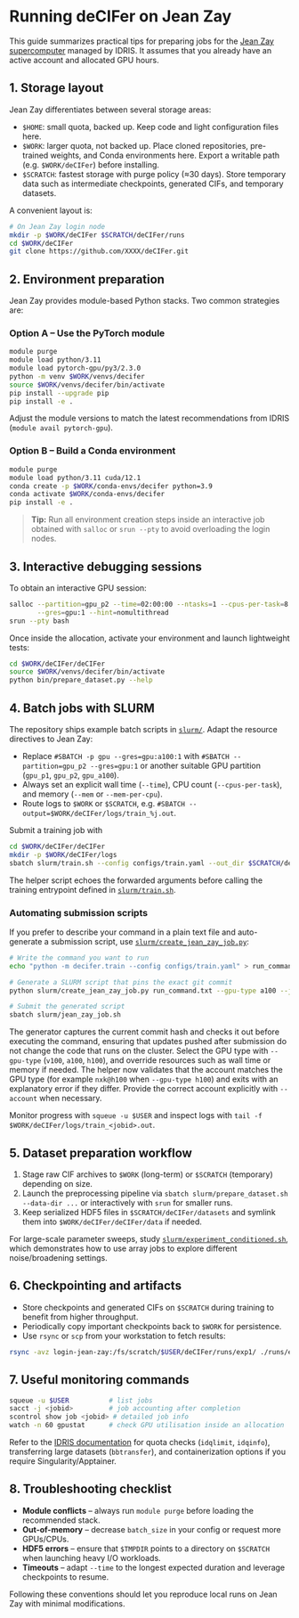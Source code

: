 # Running deCIFer on Jean Zay

This guide summarizes practical tips for preparing jobs for the [Jean Zay supercomputer](https://www.idris.fr/eng/jean-zay/jean-zay-presentation.html) managed by IDRIS. It assumes that you already have an active account and allocated GPU hours.

## 1. Storage layout

Jean Zay differentiates between several storage areas:

- `$HOME`: small quota, backed up. Keep code and light configuration files here.
- `$WORK`: larger quota, not backed up. Place cloned repositories, pre-trained weights, and Conda environments here. Export a writable path (e.g. `$WORK/deCIFer`) before installing.
- `$SCRATCH`: fastest storage with purge policy (≈30 days). Store temporary data such as intermediate checkpoints, generated CIFs, and temporary datasets.

A convenient layout is:

```bash
# On Jean Zay login node
mkdir -p $WORK/deCIFer $SCRATCH/deCIFer/runs
cd $WORK/deCIFer
git clone https://github.com/XXXX/deCIFer.git
```

## 2. Environment preparation

Jean Zay provides module-based Python stacks. Two common strategies are:

### Option A – Use the PyTorch module

```bash
module purge
module load python/3.11
module load pytorch-gpu/py3/2.3.0
python -m venv $WORK/venvs/decifer
source $WORK/venvs/decifer/bin/activate
pip install --upgrade pip
pip install -e .
```

Adjust the module versions to match the latest recommendations from IDRIS (`module avail pytorch-gpu`).

### Option B – Build a Conda environment

```bash
module purge
module load python/3.11 cuda/12.1
conda create -p $WORK/conda-envs/decifer python=3.9
conda activate $WORK/conda-envs/decifer
pip install -e .
```

> **Tip:** Run all environment creation steps inside an interactive job obtained with `salloc` or `srun --pty` to avoid overloading the login nodes.

## 3. Interactive debugging sessions

To obtain an interactive GPU session:

```bash
salloc --partition=gpu_p2 --time=02:00:00 --ntasks=1 --cpus-per-task=8 \
       --gres=gpu:1 --hint=nomultithread
srun --pty bash
```

Once inside the allocation, activate your environment and launch lightweight tests:

```bash
cd $WORK/deCIFer/deCIFer
source $WORK/venvs/decifer/bin/activate
python bin/prepare_dataset.py --help
```

## 4. Batch jobs with SLURM

The repository ships example batch scripts in [`slurm/`](../slurm). Adapt the resource directives to Jean Zay:

- Replace `#SBATCH -p gpu --gres=gpu:a100:1` with `#SBATCH --partition=gpu_p2 --gres=gpu:1` or another suitable GPU partition (`gpu_p1`, `gpu_p2`, `gpu_a100`).
- Always set an explicit wall time (`--time`), CPU count (`--cpus-per-task`), and memory (`--mem` or `--mem-per-cpu`).
- Route logs to `$WORK` or `$SCRATCH`, e.g. `#SBATCH --output=$WORK/deCIFer/logs/train_%j.out`.

Submit a training job with

```bash
cd $WORK/deCIFer/deCIFer
mkdir -p $WORK/deCIFer/logs
sbatch slurm/train.sh --config configs/train.yaml --out_dir $SCRATCH/deCIFer/runs/exp1
```

The helper script echoes the forwarded arguments before calling the training entrypoint defined in [`slurm/train.sh`](../slurm/train.sh).

### Automating submission scripts

If you prefer to describe your command in a plain text file and auto-generate a submission script, use [`slurm/create_jean_zay_job.py`](../slurm/create_jean_zay_job.py):

```bash
# Write the command you want to run
echo "python -m decifer.train --config configs/train.yaml" > run_command.txt

# Generate a SLURM script that pins the exact git commit
python slurm/create_jean_zay_job.py run_command.txt --gpu-type a100 --job-name decifer-train

# Submit the generated script
sbatch slurm/jean_zay_job.sh
```

The generator captures the current commit hash and checks it out before executing the command, ensuring that updates pushed after submission do not change the code that runs on the cluster. Select the GPU type with `--gpu-type` (`v100`, `a100`, `h100`), and override resources such as wall time or memory if needed. The helper now validates that the account matches the GPU type (for example `nxk@h100` when `--gpu-type h100`) and exits with an explanatory error if they differ. Provide the correct account explicitly with `--account` when necessary.

Monitor progress with `squeue -u $USER` and inspect logs with `tail -f $WORK/deCIFer/logs/train_<jobid>.out`.

## 5. Dataset preparation workflow

1. Stage raw CIF archives to `$WORK` (long-term) or `$SCRATCH` (temporary) depending on size.
2. Launch the preprocessing pipeline via `sbatch slurm/prepare_dataset.sh --data-dir ...` or interactively with `srun` for smaller runs.
3. Keep serialized HDF5 files in `$SCRATCH/deCIFer/datasets` and symlink them into `$WORK/deCIFer/deCIFer/data` if needed.

For large-scale parameter sweeps, study [`slurm/experiment_conditioned.sh`](../slurm/experiment_conditioned.sh), which demonstrates how to use array jobs to explore different noise/broadening settings.

## 6. Checkpointing and artifacts

- Store checkpoints and generated CIFs on `$SCRATCH` during training to benefit from higher throughput.
- Periodically copy important checkpoints back to `$WORK` for persistence.
- Use `rsync` or `scp` from your workstation to fetch results:

```bash
rsync -avz login-jean-zay:/fs/scratch/$USER/deCIFer/runs/exp1/ ./runs/exp1/
```

## 7. Useful monitoring commands

```bash
squeue -u $USER          # list jobs
sacct -j <jobid>         # job accounting after completion
scontrol show job <jobid> # detailed job info
watch -n 60 gpustat      # check GPU utilisation inside an allocation
```

Refer to the [IDRIS documentation](https://docs.idris.fr/) for quota checks (`idqlimit`, `idqinfo`), transferring large datasets (`bbtransfer`), and containerization options if you require Singularity/Apptainer.

## 8. Troubleshooting checklist

- **Module conflicts** – always run `module purge` before loading the recommended stack.
- **Out-of-memory** – decrease `batch_size` in your config or request more GPUs/CPUs.
- **HDF5 errors** – ensure that `$TMPDIR` points to a directory on `$SCRATCH` when launching heavy I/O workloads.
- **Timeouts** – adapt `--time` to the longest expected duration and leverage checkpoints to resume.

Following these conventions should let you reproduce local runs on Jean Zay with minimal modifications.
